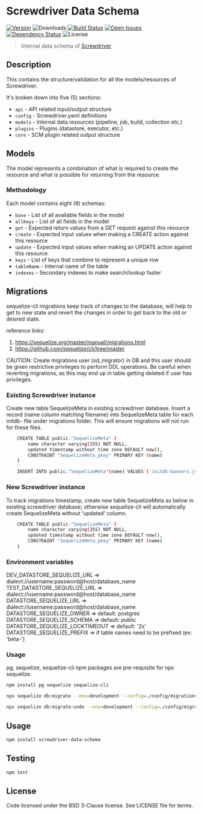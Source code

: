 # Screwdriver Data Schema
[![Version][npm-image]][npm-url] ![Downloads][downloads-image] [![Build Status][status-image]][status-url] [![Open Issues][issues-image]][issues-url] [![Dependency Status][daviddm-image]][daviddm-url] ![License][license-image]

> Internal data schema of [Screwdriver](https://github.com/screwdriver-cd/screwdriver)

## Description

This contains the structure/validation for all the models/resources of Screwdriver.

It's broken down into five (5) sections:
 - `api` - API related input/output structure
 - `config` - Screwdriver.yaml definitions
 - `models` - Internal data resources (pipeline, job, build, collection etc.)
 - `plugins` - Plugins (datastore, executor, etc.)
 - `core` - SCM plugin related output structure

## Models

The model represents a combination of what is required to create the resource and what is possible for returning from the resource.

### Methodology

Each model contains eight (8) schemas:
 - `base` - List of all available fields in the model
 - `allKeys` - List of all fields in the model
 - `get` - Expected return values from a GET request against this resource
 - `create` - Expected input values when making a CREATE action against this resource
 - `update` - Expected input values when making an UPDATE action against this resource
 - `keys` - List of keys that combine to represent a unique row
 - `tableName` - Internal name of the table
 - `indexes` - Secondary indexes to make search/lookup faster

## Migrations
sequelize-cli migrations keep track of changes to the database, will help to get to new state and revert the changes in order to get back to the old or desired state.

reference links: 
1. https://sequelize.org/master/manual/migrations.html
2. https://github.com/sequelize/cli/tree/master

CAUTION: Create migrations user (sd_migrator) in DB and this user should be given restrictive privileges to perform DDL operations. Be careful when reverting migrations, as this may end up in table getting deleted if user has privileges.

### Existing Screwdriver instance
Create new table SequelizeMeta in existing screwdriver database. Insert a record (name column matching filename) into SequelizeMeta table for each initdb- file under migrations folder. This will ensure migrations will not run for these files. 

```bash
    CREATE TABLE public."SequelizeMeta" (
        name character varying(255) NOT NULL,
        updated timestamp without time zone DEFAULT now(),
        CONSTRAINT "SequelizeMeta_pkey" PRIMARY KEY (name)
    )

    INSERT INTO public."SequelizeMeta"(name) VALUES ('initdb-banners.js');
```

### New Screwdriver instance
To track migrations timestamp, create new table SequelizeMeta as below in existing screwdriver database; otherwise sequelize-cli will automatically create SequelizeMeta without 'updated' column.

```bash
    CREATE TABLE public."SequelizeMeta" (
        name character varying(255) NOT NULL,
        updated timestamp without time zone DEFAULT now(),
        CONSTRAINT "SequelizeMeta_pkey" PRIMARY KEY (name)
    )
```

### Environment variables 
DEV_DATASTORE_SEQUELIZE_URL => dialect://username:password@host/database_name
TEST_DATASTORE_SEQUELIZE_URL => dialect://username:password@host/database_name
DATASTORE_SEQUELIZE_URL => dialect://username:password@host/database_name
DATASTORE_SEQUELIZE_OWNER => default: postgres
DATASTORE_SEQUELIZE_SCHEMA => default: public
DATASTORE_SEQUELIZE_LOCKTIMEOUT => default: '2s'
DATASTORE_SEQUELIZE_PREFIX => if table names need to be prefixed (ex: 'beta-')

### Usage
pg, sequelize, sequelize-cli npm packages are pre-requisite for npx sequelize.

```bash
npm install pg sequelize sequelize-cli 

npx sequelize db:migrate --env=development --config=./config/migrationsConfig.js --migrations-path=./migrations

npx sequelize db:migrate:undo --env=development --config=./config/migrationsConfig.js --migrations-path=./migrations
``` 

## Usage

```bash
npm install screwdriver-data-schema
```

## Testing

```bash
npm test
```

## License

Code licensed under the BSD 3-Clause license. See LICENSE file for terms.

[npm-image]: https://img.shields.io/npm/v/screwdriver-data-schema.svg
[npm-url]: https://npmjs.org/package/screwdriver-data-schema
[downloads-image]: https://img.shields.io/npm/dt/screwdriver-data-schema.svg
[license-image]: https://img.shields.io/npm/l/screwdriver-data-schema.svg
[issues-image]: https://img.shields.io/github/issues/screwdriver-cd/screwdriver.svg
[issues-url]: https://github.com/screwdriver-cd/screwdriver/issues
[status-image]: https://cd.screwdriver.cd/pipelines/12/badge
[status-url]: https://cd.screwdriver.cd/pipelines/12
[daviddm-image]: https://david-dm.org/screwdriver-cd/data-schema.svg?theme=shields.io
[daviddm-url]: https://david-dm.org/screwdriver-cd/data-schema

